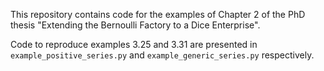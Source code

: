 This repository contains code for the examples of Chapter 2 of the PhD thesis "Extending the Bernoulli Factory to a Dice Enterprise".

Code to reproduce examples 3.25 and 3.31 are presented in `example_positive_series.py` and `example_generic_series.py` respectively.